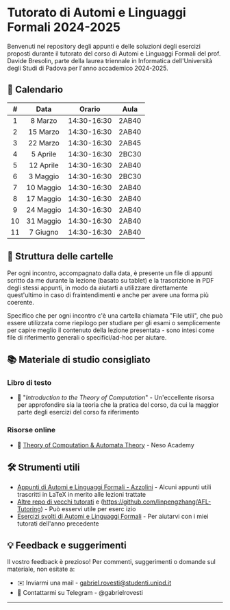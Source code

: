 # Tutorato di Automi e Linguaggi Formali 2024-2025

Benvenuti nel repository degli appunti e delle soluzioni degli esercizi proposti durante il tutorato del corso di Automi e Linguaggi Formali del prof. Davide Bresolin, parte della laurea triennale in Informatica dell'Università degli Studi di Padova per l'anno accademico 2024-2025.

## 📅 Calendario

| **#** | **Data**     | **Orario**   | **Aula** |
|:-----:|:------------:|:------------:|:--------:|
|   1   |  8 Marzo     | 14:30-16:30  |   2AB40  |
|   2   |  15 Marzo    | 14:30-16:30  |   2AB40  |
|   3   |  22 Marzo    | 14:30-16:30  |   2AB45  |
|   4   |  5 Aprile    | 14:30-16:30  |   2BC30  |
|   5   |  12 Aprile   | 14:30-16:30  |   2AB40  |
|   6   |  3 Maggio    | 14:30-16:30  |   2BC30  |
|   7   |  10 Maggio   | 14:30-16:30  |   2AB40  |
|   8   |  17 Maggio   | 14:30-16:30  |   2AB40  |
|   9   |  24 Maggio   | 14:30-16:30  |   2AB40  |
|  10   |  31 Maggio   | 14:30-16:30  |   2AB40  |
|  11   |  7 Giugno    | 14:30-16:30  |   2AB40  |

## 📁 Struttura delle cartelle

Per ogni incontro, accompagnato dalla data, è presente un file di appunti scritto da me durante la lezione (basato su tablet) e la trascrizione in PDF degli stessi appunti, in modo da aiutarti a utilizzare direttamente quest'ultimo in caso di fraintendimenti e anche per avere una forma più coerente.

Specifico che per ogni incontro c'è una cartella chiamata "File utili", che può essere utilizzata come riepilogo per studiare per gli esami o semplicemente per capire meglio il contenuto della lezione presentata - sono intesi come file di riferimento generali o specifici/ad-hoc per aiutare.

## 📚 Materiale di studio consigliato

### Libro di testo
- 📘 "_Introduction to the Theory of Computation_" - Un'eccellente risorsa per approfondire sia la teoria che la pratica del corso, da cui la maggior parte degli esercizi del corso fa riferimento

### Risorse online
- 🎥 [Theory of Computation & Automata Theory](https://www.youtube.com/playlist?list=PLBlnK6fEyqRgp46KUv4ZY69yXmpwKOIev) - Neso Academy

## 🛠️ Strumenti utili

- [Appunti di Automi e Linguaggi Formali - Azzolini](https://appunti.cavallium.it/Automi%20e%20Linguaggi/) - Alcuni appunti utili trascritti in LaTeX in merito alle lezioni trattate
- [Altre repo di vecchi tutorati](https://github.com/alezanga/AutomiTutorato2018) e (https://github.com/linpengzhang/AFL-Tutoring) - Può esservi utile per eserc izio
- [Esercizi svolti di Automi e Linguaggi Formali](https://github.com/gabrielrovesti/Tutorato-Automi-e-Linguaggi-Formali-2023-2024) - Per aiutarvi con i miei tutorati dell'anno precedente

## 💡 Feedback e suggerimenti

Il vostro feedback è prezioso! Per commenti, suggerimenti o domande sul materiale, non esitate a:

- ✉️ Inviarmi una mail - gabriel.rovesti@studenti.unipd.it
- 📱 Contattarmi su Telegram - @gabrielrovesti

---